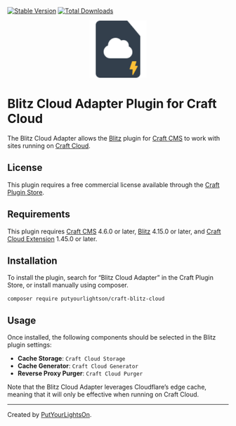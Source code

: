 [![Stable Version](https://img.shields.io/packagist/v/putyourlightson/craft-blitz-cloud?label=stable)]((https://packagist.org/packages/putyourlightson/craft-blitz-cloud))
[![Total Downloads](https://img.shields.io/packagist/dt/putyourlightson/craft-blitz-cloud)](https://packagist.org/packages/putyourlightson/craft-blitz-cloud)

<p align="center"><img width="130" src="https://raw.githubusercontent.com/putyourlightson/craft-blitz-cloud/v1/src/icon.svg"></p>

# Blitz Cloud Adapter Plugin for Craft Cloud

The Blitz Cloud Adapter allows the [Blitz](https://putyourlightson.com/plugins/blitz) plugin for [Craft CMS](https://craftcms.com/) to work with sites running on [Craft Cloud](https://craftcms.com/cloud).

## License

This plugin requires a free commercial license available through the [Craft Plugin Store](https://plugins.craftcms.com/blitz-cloud).

## Requirements

This plugin requires [Craft CMS](https://craftcms.com/) 4.6.0 or later, [Blitz](https://putyourlightson.com/plugins/blitz) 4.15.0 or later, and [Craft Cloud Extension](https://github.com/craftcms/cloud-extension-yii2/) 1.45.0 or later.

## Installation

To install the plugin, search for “Blitz Cloud Adapter” in the Craft Plugin Store, or install manually using composer.

```shell
composer require putyourlightson/craft-blitz-cloud
```

## Usage

Once installed, the following components should be selected in the Blitz plugin settings:

- **Cache Storage**: `Craft Cloud Storage`
- **Cache Generator**: `Craft Cloud Generator`
- **Reverse Proxy Purger**: `Craft Cloud Purger`

Note that the Blitz Cloud Adapter leverages Cloudflare’s edge cache, meaning that it will only be effective when running on Craft Cloud.

---

Created by [PutYourLightsOn](https://putyourlightson.com/).
